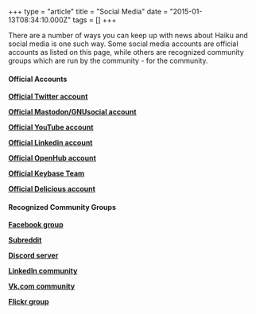 +++
type = "article"
title = "Social Media"
date = "2015-01-13T08:34:10.000Z"
tags = []
+++

<p>
There are a number of ways you can keep up with news about Haiku and social media is one such way. Some social media accounts are official accounts as listed on this page, while others are recognized community groups which are run by the community - for the community. 
</p>

<h4>Official Accounts</h4>
<p><b><a href="https://twitter.com/haikuOS" target="_blank">Official Twitter account</a></b><br />
<p><b><a href="https://mastodon.xyz/@haiku" target="_blank">Official Mastodon/GNUsocial account</a></b><br />
<p><b><a href="https://youtube.com/user/haikuos" target="_blank">Official YouTube account</a></b><br />
<p><b><a href="https://www.linkedin.com/company/haiku-inc-" target="_blank">Official Linkedin account</a></b><br />
<p><b><a href="https://www.openhub.net/orgs/haiku/projects" target="_blank">Official OpenHub account</a></b><br />
<p><b><a href="https://keybase.io/team/haiku" target="_blank">Official Keybase Team</a></b><br />
<p><b><a href="https://del.icio.us/haikuos" target="_blank">Official Delicious account</a></b><br />

<h4>Recognized Community Groups</h4>
<p><b><a href="https://www.facebook.com/groups/haikuosgroup/" target="_blank">Facebook group</a></b><br />
<p><b><a href="https://www.reddit.com/r/haikuOS/" target="_blank">Subreddit</a></b><br />
<p><b><a href="https://discord.gg/5FDhmM4" target="_blank">Discord server</a></b><br />
<p><b><a href="https://www.linkedin.com/groups?gid=165215" target="_blank">LinkedIn community</a></b><br />
<p><b><a href="https://vk.com/haiku_os" target="_blank">Vk.com community</a></b><br />
<p><b><a href="https://www.flickr.com/groups/haiku-os/" target="_blank">Flickr group</a></b><br />

